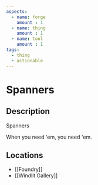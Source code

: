 ```yaml
---
aspects: 
  - name: forge
    amount : 1
  - name: thing
    amount : 1
  - name: tool
    amount : 1
tags:
  - thing
  - actionable
---
```


# Spanners

## Description
Spanners

When you need 'em, you need 'em.
## Locations
- [[Foundry]]
- [[Windlit Gallery]]